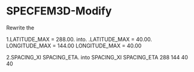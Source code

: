 # SPECFEM3D-Modify

Rewrite the 

1.LATITUDE_MAX  = 288.00.   into.   .LATITUDE_MAX  = 40.00.   
  LONGITUDE_MAX = 144.00             LONGITUDE_MAX = 40.00
  
2.SPACING_XI SPACING_ETA.   into    SPACING_XI SPACING_ETA
     288        144                     40         40
